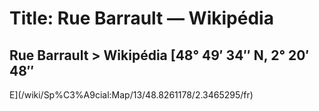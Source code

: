 # Title: Rue Barrault — Wikipédia

## Rue Barrault > Wikipédia [48° 49′ 34″ N, 2° 20′ 48″
E](/wiki/Sp%C3%A9cial:Map/13/48.8261178/2.3465295/fr)

